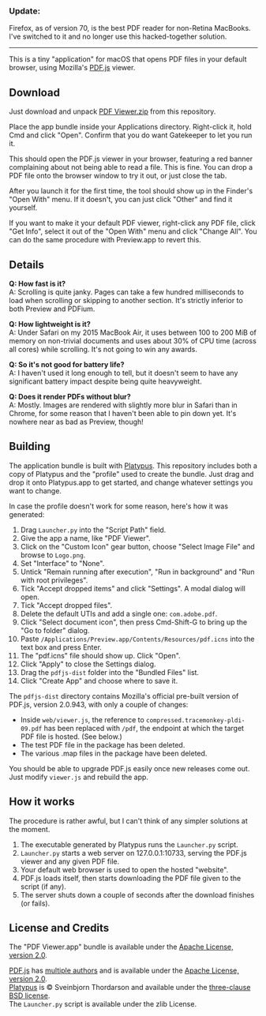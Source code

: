 ### Update:

Firefox, as of version 70, is the best PDF reader for non-Retina MacBooks. I've switched to it and no longer use this hacked-together solution.

----

This is a tiny "application" for macOS that opens PDF files in your default browser, using Mozilla's [PDF.js](https://mozilla.github.io/pdf.js/) viewer.

## Download

Just download and unpack [PDF Viewer.zip](https://github.com/xndc/open-with-pdfjs/raw/master/PDF%20Viewer.zip) from this repository.

Place the app bundle inside your Applications directory. Right-click it, hold Cmd and click "Open". Confirm that you do want Gatekeeper to let you run it.

This should open the PDF.js viewer in your browser, featuring a red banner complaining about not being able to read a file. This is fine. You can drop a PDF file onto the browser window to try it out, or just close the tab.

After you launch it for the first time, the tool should show up in the Finder's "Open With" menu. If it doesn't, you can just click "Other" and find it yourself.

If you want to make it your default PDF viewer, right-click any PDF file, click "Get Info", select it out of the "Open With" menu and click "Change All". You can do the same procedure with Preview.app to revert this.

## Details

**Q: How fast is it?**  
A: Scrolling is quite janky. Pages can take a few hundred milliseconds to load when scrolling or skipping to another section. It's strictly inferior to both Preview and PDFium.

**Q: How lightweight is it?**  
A: Under Safari on my 2015 MacBook Air, it uses between 100 to 200 MiB of memory on non-trivial documents and uses about 30% of CPU time (across all cores) while scrolling. It's not going to win any awards.

**Q: So it's not good for battery life?**  
A: I haven't used it long enough to tell, but it doesn't seem to have any significant battery impact despite being quite heavyweight.

**Q: Does it render PDFs without blur?**  
A: Mostly. Images are rendered with slightly more blur in Safari than in Chrome, for some reason that I haven't been able to pin down yet. It's nowhere near as bad as Preview, though!


## Building

The application bundle is built with [Platypus](https://sveinbjorn.org/platypus). This repository includes both a copy of Platypus and the "profile" used to create the bundle. Just drag and drop it onto Platypus.app to get started, and change whatever settings you want to change.

In case the profile doesn't work for some reason, here's how it was generated:

1. Drag `Launcher.py` into the "Script Path" field.
2. Give the app a name, like "PDF Viewer".
3. Click on the "Custom Icon" gear button, choose "Select Image File" and browse to `Logo.png`.
4. Set "Interface" to "None".
5. Untick "Remain running after execution", "Run in background" and "Run with root privileges".
6. Tick "Accept dropped items" and click "Settings". A modal dialog will open.
7. Tick "Accept dropped files".
8. Delete the default UTIs and add a single one: `com.adobe.pdf`.
9. Click "Select document icon", then press Cmd-Shift-G to bring up the "Go to folder" dialog.
10. Paste `/Applications/Preview.app/Contents/Resources/pdf.icns` into the text box and press Enter.
11. The "pdf.icns" file should show up. Click "Open".
12. Click "Apply" to close the Settings dialog.
13. Drag the `pdfjs-dist` folder into the "Bundled Files" list.
14. Click "Create App" and choose where to save it.

The `pdfjs-dist` directory contains Mozilla's official pre-built version of PDF.js, version 2.0.943, with only a couple of changes:

* Inside `web/viewer.js`, the reference to `compressed.tracemonkey-pldi-09.pdf` has been replaced with `/pdf`, the endpoint at which the target PDF file is hosted. (See below.)
* The test PDF file in the package has been deleted.
* The various .map files in the package have been deleted.

You should be able to upgrade PDF.js easily once new releases come out. Just modify `viewer.js` and rebuild the app.

## How it works

The procedure is rather awful, but I can't think of any simpler solutions at the moment.

1. The executable generated by Platypus runs the `Launcher.py` script.
2. `Launcher.py` starts a web server on 127.0.0.1:10733, serving the PDF.js viewer and any given PDF file.
3. Your default web browser is used to open the hosted "website".
4. PDF.js loads itself, then starts downloading the PDF file given to the script (if any).
4. The server shuts down a couple of seconds after the download finishes (or fails).

## License and Credits

The "PDF Viewer.app" bundle is available under the [Apache License, version 2.0](https://www.apache.org/licenses/LICENSE-2.0.html).

[PDF.js](https://mozilla.github.io/pdf.js/) has [multiple authors](https://github.com/mozilla/pdf.js/blob/master/AUTHORS) and is available under the [Apache License, version 2.0](https://github.com/mozilla/pdf.js/blob/master/LICENSE).  
[Platypus](https://sveinbjorn.org/platypus) is &copy; Sveinbjorn Thordarson and available under the [three-clause BSD license](https://sveinbjorn.org/bsd_license).  
The `Launcher.py` script is available under the zlib License.
